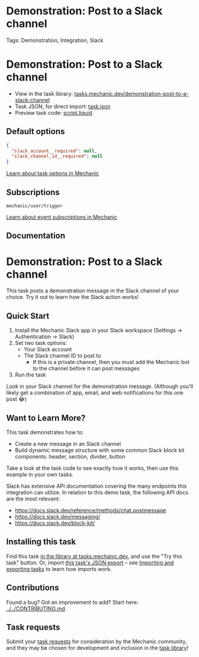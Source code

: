 # Demonstration: Post to a Slack channel

Tags: Demonstration, Integration, Slack

# Demonstration: Post to a Slack channel

* View in the task library: [tasks.mechanic.dev/demonstration-post-to-a-slack-channel](https://tasks.mechanic.dev/demonstration-post-to-a-slack-channel)
* Task JSON, for direct import: [task.json](../../tasks/demonstration-post-to-a-slack-channel.json)
* Preview task code: [script.liquid](./script.liquid)

## Default options

```json
{
  "slack_account__required": null,
  "slack_channel_id__required": null
}
```

[Learn about task options in Mechanic](https://learn.mechanic.dev/core/tasks/options)

## Subscriptions

```liquid
mechanic/user/trigger
```

[Learn about event subscriptions in Mechanic](https://learn.mechanic.dev/core/tasks/subscriptions)

## Documentation

# Demonstration: Post to a Slack channel

This task posts a demonstration message in the Slack channel of your choice. Try it out to learn how the Slack action works!

## Quick Start

1. Install the Mechanic Slack app in your Slack workspace (Settings → Authentication → Slack)
3. Set two task options:
    - Your Slack account
    - The Slack channel ID to post to
      - If this is a private channel, then you must add the Mechanic bot to the channel before it can post messages
4. Run the task

Look in your Slack channel for the demonstration message. (Although you'll likely get a combination of app, email, and web notifications for this one post 😂)

## Want to Learn More?

This task demonstrates how to:
- Create a new message in an Slack channel
- Build dynamic message structure with some common Slack block kit components: header, section, divider, button

Take a look at the task code to see exactly how it works, then use this example in your own tasks.

Slack has extensive API documentation covering the many endpoints this integration can utilize. In relation to this demo task, the following API docs are the most relevant:
- https://docs.slack.dev/reference/methods/chat.postmessage
- https://docs.slack.dev/messaging/
- https://docs.slack.dev/block-kit/

## Installing this task

Find this task [in the library at tasks.mechanic.dev](https://tasks.mechanic.dev/demonstration-post-to-a-slack-channel), and use the "Try this task" button. Or, import [this task's JSON export](../../tasks/demonstration-post-to-a-slack-channel.json) – see [Importing and exporting tasks](https://learn.mechanic.dev/core/tasks/import-and-export) to learn how imports work.

## Contributions

Found a bug? Got an improvement to add? Start here: [../../CONTRIBUTING.md](../../CONTRIBUTING.md).

## Task requests

Submit your [task requests](https://mechanic.canny.io/task-requests) for consideration by the Mechanic community, and they may be chosen for development and inclusion in the [task library](https://tasks.mechanic.dev/)!
